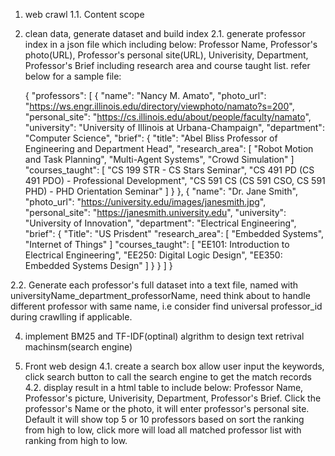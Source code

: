 1. web crawl
1.1. Content scope
2. clean data, generate dataset and build index
2.1. generate professor index in a json file which including below:
   Professor Name, Professor's photo(URL), Professor's personal site(URL), Univerisity, Department, Professor's Brief including research area and course taught list. refer below for a sample file:

   {
  "professors": [
    {
      "name": "Nancy M. Amato",
      "photo_url": "https://ws.engr.illinois.edu/directory/viewphoto/namato?s=200",
      "personal_site": "https://cs.illinois.edu/about/people/faculty/namato",
      "university": "University of Illinois at Urbana-Champaign",
      "department": "Computer Science",
      "brief": {
        "title": "Abel Bliss Professor of Engineering and Department Head",
        "research_area": [
          "Robot Motion and Task Planning",
          "Multi-Agent Systems",
          "Crowd Simulation"
        ]
        "courses_taught": [
          "CS 199 STR - CS Stars Seminar",
          "CS 491 PD (CS 491 PDO) - Professional Development",
          "CS 591 CS (CS 591 CSO, CS 591 PHD) - PHD Orientation Seminar"
        ]
      }
    },
    {
      "name": "Dr. Jane Smith",
      "photo_url": "https://university.edu/images/janesmith.jpg",
      "personal_site": "https://janesmith.university.edu",
      "university": "University of Innovation",
      "department": "Electrical Engineering",
      "brief": {
        "Title": "US Prisdent"
        "research_area": [
          "Embedded Systems",
          "Internet of Things"
        ]
        "courses_taught": [
          "EE101: Introduction to Electrical Engineering",
          "EE250: Digital Logic Design",
          "EE350: Embedded Systems Design"
        ]
      }
    }
  ]
}


2.2. Generate each professor's full dataset into a text file, named with universityName_department_professorName, need think about to handle different professor with same name, i.e consider find universal professor_id during crawlling if applicable.

4. implement BM25 and TF-IDF(optinal) algrithm to design text retrival machinsm(search engine)

5. Front web design
4.1. create a search box allow user input the keywords, click search button to call the search engine to get the match records  
4.2. display result in a html table to include below:
   Professor Name, Professor's picture, Univerisity, Department, Professor's Brief.
   Click the professor's Name or the photo, it will enter professor's personal site.
   Default it will show top 5 or 10 professors based on sort the ranking from high to low, click more will load all matched professor list with ranking from high to low.
